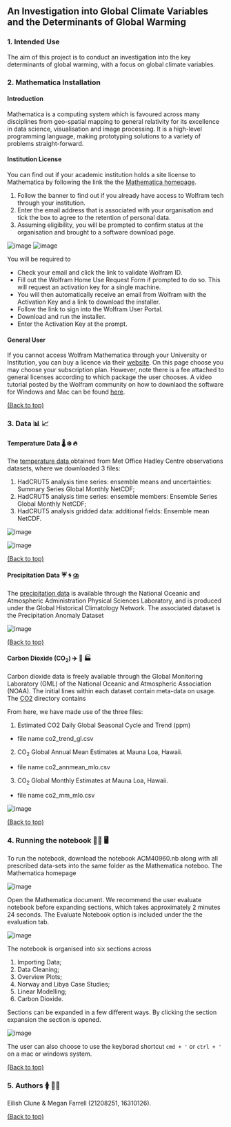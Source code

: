 ## An Investigation into Global Climate Variables and the Determinants of Global Warming


### 1. Intended Use 

The aim of this project is to conduct an investigation into the key determinants of global warming, with a focus on global climate variables. 

###  2. Mathematica Installation

#### Introduction

Mathematica is a computing system which is favoured across many disciplines from geo-spatial mapping to general relativity for its excellence in data science, visualisation and image processing. It is a high-level programming language, making prototyping solutions to a variety of problems straight-forward.

#### Institution License

You can find out if your academic institution holds a site license to Mathematica by following the link the the [Mathematica homepage](https://www.wolfram.com/mathematica/).
1. Follow the banner to find out if you already have access to Wolfram tech through your institution.
2. Enter the email address that is associated with your organisation and tick the box to agree to the retention of personal data.
3. Assuming eligibility, you will be prompted to confirm status at the organisation and brought to a software download page.

![image](https://user-images.githubusercontent.com/60405870/181994454-1c5c3f40-ea87-4553-a6c1-9dc94f1ab1a3.png)
![image](https://user-images.githubusercontent.com/60405870/181994582-3907f6c3-e576-4469-9237-802dd11dc9f1.png)

You will be required to 
- Check your email and click the link to validate Wolfram ID.
- Fill out the Wolfram Home Use Request Form if prompted to do so. This will request an activation key for a single machine.
- You will then automatically receive an email from Wolfram with the Activation Key and a link to download the installer.
- Follow the link to sign into the Wolfram User Portal.
- Download and run the installer.
- Enter the Activation Key at the prompt.

#### General User

If you cannot access Wolfram Mathematica through your University or Institution, you can buy a licence via their [website](https://www.wolfram.com/mathematica/pricing/). On this page choose you may choose your subscription plan. However, note there is a fee attached to general licenses according to which package the user chooses. A video tutorial posted by the Wolfram community on how to downlaod the software for Windows and Mac can be found [here](https://community.wolfram.com/groups/-/m/t/2332560?sortMsg=Replies).

[(Back to top)](#an-investigation-into-global-climate-variables-and-the-determinants-of-global-warming)



### 3. Data 📊 📈 

#### Temperature Data 🌡️ ❄️ 🔥

The [temperature data ](https://www.metoffice.gov.uk/hadobs/hadcrut5/data/current/download.html )
obtained from Met Office Hadley Centre observations datasets, where we downloaded 3 files:

1. HadCRUT5 analysis time series: ensemble means and uncertainties: Summary Series Global Monthly NetCDF;
2. HadCRUT5 analysis time series: ensemble members: Ensemble Series Global Monthly NetCDF;
3. HadCRUT5 analysis gridded data: additional fields: Ensemble mean NetCDF.

![image](https://user-images.githubusercontent.com/60405870/181915878-c8c1037c-0570-4d1c-9007-99b6ca751970.png)

![image](https://user-images.githubusercontent.com/60405870/181915981-1f0f87f2-8767-49b3-8359-50ffc74eacb2.png)

[(Back to top)](#an-investigation-into-global-climate-variables-and-the-determinants-of-global-warming)

#### Precipitation Data ☔ 🌀 ⛈️

The [precipitation data](https://downloads.psl.noaa.gov/Datasets/ghcngridded/)
is available through the National Oceanic and Atmospheric Administration Physical Sciences
Laboratory, and is produced under the Global Historical Climatology Network. 
The associated dataset is the Precipitation Anomaly Dataset

![image](https://user-images.githubusercontent.com/60405870/181916247-9e4269f5-2747-4bd1-8157-8f12b6bc42c7.png)

[(Back to top)](#an-investigation-into-global-climate-variables-and-the-determinants-of-global-warming)

#### Carbon Dioxide (CO$_2$) ✈️ 🚛 🏭 

Carbon dioxide data is freely available through the Global Monitoring Laboratory (GML) of the National Oceanic and Atmospheric Association (NOAA). The initial lines within each dataset contain meta-data on usage. The [CO2](https://gml.noaa.gov/aftp/products/trends/co2/) directory contains 

From here, we have made use of the three files:

1. Estimated CO2 Daily Global Seasonal Cycle and Trend (ppm)

* file name co2_trend_gl.csv

2. CO$_2$ Global Annual Mean Estimates at Mauna Loa, Hawaii.

* file name co2_annmean_mlo.csv

3. CO$_2$ Global Monthly Estimates at Mauna Loa, Hawaii.

* file name co2_mm_mlo.csv

![image](https://user-images.githubusercontent.com/60405870/181995301-0a1cd818-31da-40e0-9e22-81c0ed7facc5.png)


[(Back to top)](#an-investigation-into-global-climate-variables-and-the-determinants-of-global-warming)

### 4. Running the notebook 🏃‍♀️ 🖥️ 

To run the notebook, download the notebook ACM40960.nb along with all prescribed data-sets into the same folder as the Mathematica noteboo. The Mathematica homepage

![image](https://user-images.githubusercontent.com/60405870/181854711-00dee655-c37b-4269-975c-086cbe729d64.png)

Open the Mathematica document. We recommend the user evaluate notebook before expanding sections, which takes approximately 2 minutes 24 seconds. The Evaluate Notebook option is included under the the evaluation tab.

![image](https://user-images.githubusercontent.com/60405870/181855350-fdfb1e80-435b-4ee1-be20-a5cf0ba6ca86.png)

The notebook is organised into six sections across 
1. Importing Data;
2. Data Cleaning;
3. Overview Plots;
4. Norway and Libya Case Studies;
5. Linear Modelling;
6. Carbon Dioxide.

Sections can be expanded in a few different ways. By clicking the section expansion the section is opened.

![image](https://user-images.githubusercontent.com/60405870/181856130-0f6416f1-38af-4561-b0b7-a55e557fe29c.png)

The user can also choose to use the keyborad shortcut `cmd + '` or `ctrl + '` on a mac or windows system.

[(Back to top)](#an-investigation-into-global-climate-variables-and-the-determinants-of-global-warming)

### 5. Authors 🚺 👩‍🔬

 
Eilish Clune & Megan Farrell (21208251, 16310126).

[(Back to top)](#an-investigation-into-global-climate-variables-and-the-determinants-of-global-warming)
